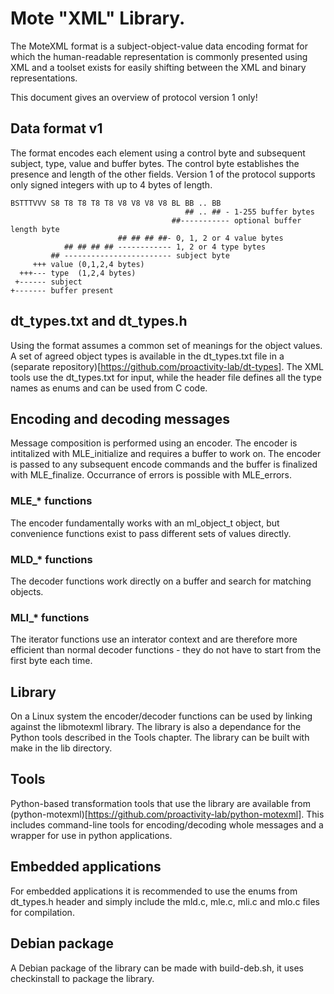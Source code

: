 
# Mote "XML" Library.

The MoteXML format is a subject-object-value data encoding format for which
the human-readable representation is commonly presented using XML and a toolset
exists for easily shifting between the XML and binary representations.

This document gives an overview of protocol version 1 only!

## Data format v1

The format encodes each element using a control byte and subsequent subject,
type, value and buffer bytes. The control byte establishes the presence and
length of the other fields. Version 1 of the protocol supports only signed
integers with up to 4 bytes of length.
```
BSTTTVVV S8 T8 T8 T8 T8 V8 V8 V8 V8 BL BB .. BB
                                       ## .. ## - 1-255 buffer bytes
                                    ##----------- optional buffer length byte
                        ## ## ## ##- 0, 1, 2 or 4 value bytes
            ## ## ## ## ------------ 1, 2 or 4 type bytes
         ## ------------------------ subject byte
     +++ value (0,1,2,4 bytes)
  +++--- type  (1,2,4 bytes)
 +------ subject
+------- buffer present
```
## dt_types.txt and dt_types.h

Using the format assumes a common set of meanings for the object values. A set
of agreed object types is available in the dt_types.txt file in a
(separate repository)[https://github.com/proactivity-lab/dt-types]. The XML
tools use the dt_types.txt for input, while the header file defines all the
type names as enums and can be used from C code.

## Encoding and decoding messages

Message composition is performed using an encoder. The encoder is intitalized
with MLE_initialize and requires a buffer to work on. The encoder is passed
to any subsequent encode commands and the buffer is finalized with MLE_finalize.
Occurrance of errors is possible with MLE_errors.

### MLE_* functions
The encoder fundamentally works with an ml_object_t object, but convenience
functions exist to pass different sets of values directly.

### MLD_* functions
The decoder functions work directly on a buffer and search for matching
objects.

### MLI_* functions
The iterator functions use an interator context and are therefore more efficient
than normal decoder functions - they do not have to start from the first byte
each time.

## Library
On a Linux system the encoder/decoder functions can be used by linking against
the libmotexml library. The library is also a dependance for the Python tools
described in the Tools chapter. The library can be built with make in the lib
directory.

## Tools
Python-based transformation tools that use the library are available from
(python-motexml)[https://github.com/proactivity-lab/python-motexml]. This
includes command-line tools for encoding/decoding whole messages and a wrapper
for use in python applications.

## Embedded applications
For embedded applications it is recommended to use the enums from dt_types.h
header and simply include the mld.c, mle.c, mli.c and mlo.c files for
compilation.

## Debian package
A Debian package of the library can be made with build-deb.sh, it uses
checkinstall to package the library.
